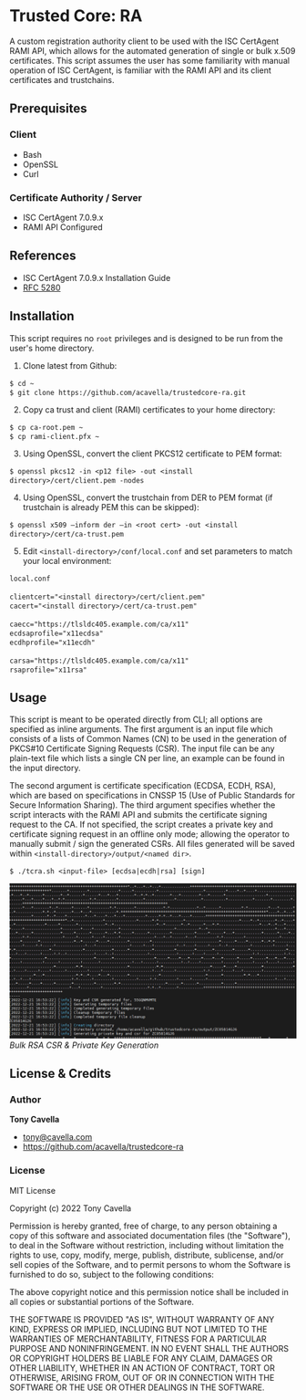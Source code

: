 # Trusted Core: RA
A custom registration authority client to be used with the ISC CertAgent RAMI API, which allows for the automated generation of single or bulk x.509 certificates. This script assumes the user has some familiarity with manual operation of ISC CertAgent, is familiar with the RAMI API and its client certificates and trustchains.

## Prerequisites

### Client
- Bash
- OpenSSL
- Curl

### Certificate Authority / Server
- ISC CertAgent 7.0.9.x
- RAMI API Configured 

## References

- ISC CertAgent 7.0.9.x Installation Guide
- [RFC 5280](https://www.rfc-editor.org/rfc/rfc5280)

## Installation
This script requires no `root` privileges and is designed to be run from the user's home directory. 

1. Clone latest from Github:
```shell
$ cd ~
$ git clone https://github.com/acavella/trustedcore-ra.git
```
2. Copy ca trust and client (RAMI) certificates to your home directory:
```shell
$ cp ca-root.pem ~
$ cp rami-client.pfx ~
```
3. Using OpenSSL, convert the client PKCS12 certificate to PEM format:
```shell
$ openssl pkcs12 -in <p12 file> -out <install directory>/cert/client.pem -nodes
```
4. Using OpenSSL, convert the trustchain from DER to PEM format (if trustchain is already PEM this can be skipped):
```shell
$ openssl x509 –inform der –in <root cert> -out <install directory>/cert/ca-trust.pem
```
5. Edit `<install-directory>/conf/local.conf` and set parameters to match your local environment:
```shell
local.conf

clientcert="<install directory>/cert/client.pem"
cacert="<install directory>/cert/ca-trust.pem"

caecc="https://tlsldc405.example.com/ca/x11"
ecdsaprofile="x11ecdsa"
ecdhprofile="x11ecdh"

carsa="https://tlsldc405.example.com/ca/x11"
rsaprofile="x11rsa"
```

## Usage
This script is meant to be operated directly from CLI; all options are specified as inline arguments. The first argument is an input file which consists of a lists of Common Names (CN) to be used in the generation of PKCS#10 Certificate Signing Requests (CSR). The input file can be any plain-text file which lists a single CN per line, an example can be found in the input directory.

The second argument is certificate specification (ECDSA, ECDH, RSA), which are based on specifications in CNSSP 15 (Use of Public Standards for Secure Information Sharing). The third argument specifies whether the script interacts with the RAMI API and submits the certificate signing request to the CA. If not specified, the script creates a private key and certificate signing request in an offline only mode; allowing the operator to manually submit / sign the generated CSRs. All files generated will be saved within `<install-directory>/output/<named dir>`.

```shell
$ ./tcra.sh <input-file> [ecdsa|ecdh|rsa] [sign]
```
![Trusted Core: RA Bulk Generation of Keys and CSRS](https://github.com/acavella/trustedcore-ra/blob/33589a80acc0d41654e8a3f6cc9b60f8108470be/assets/trustedcore-ra-bulkrsa.gif)
*Bulk RSA CSR & Private Key Generation*

## License & Credits

### Author

**Tony Cavella** 
- <tony@cavella.com>
- <https://github.com/acavella/trustedcore-ra>

### License

MIT License

Copyright (c) 2022 Tony Cavella

Permission is hereby granted, free of charge, to any person obtaining a copy of this software and associated documentation files (the "Software"), to deal in the Software without restriction, including without limitation the rights to use, copy, modify, merge, publish, distribute, sublicense, and/or sell copies of the Software, and to permit persons to whom the Software is furnished to do so, subject to the following conditions:

The above copyright notice and this permission notice shall be included in all copies or substantial portions of the Software.

THE SOFTWARE IS PROVIDED "AS IS", WITHOUT WARRANTY OF ANY KIND, EXPRESS OR IMPLIED, INCLUDING BUT NOT LIMITED TO THE WARRANTIES OF MERCHANTABILITY, FITNESS FOR A PARTICULAR PURPOSE AND NONINFRINGEMENT. IN NO EVENT SHALL THE AUTHORS OR COPYRIGHT HOLDERS BE LIABLE FOR ANY CLAIM, DAMAGES OR OTHER LIABILITY, WHETHER IN AN ACTION OF CONTRACT, TORT OR OTHERWISE, ARISING FROM, OUT OF OR IN CONNECTION WITH THE SOFTWARE OR THE USE OR OTHER DEALINGS IN THE SOFTWARE.
